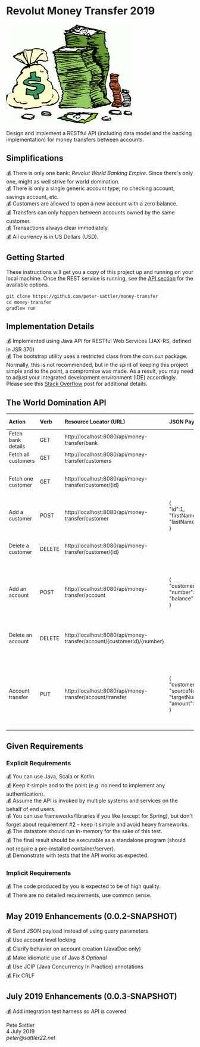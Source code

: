 # Revolut Money Transfer 2019
![Money Stack](https://github.com/peter-sattler/money-transfer/blob/master/img/money-stack.gif)

Design and implement a RESTful API (including data model and the backing implementation) for money transfers between accounts.

## Simplifications

:moneybag: There is only one bank: _Revolut World Banking Empire_. Since there's only one, might as well strive for world domination.  
:moneybag: There is only a single generic account type; no checking account, savings account, etc.  
:moneybag: Customers are allowed to open a new account with a zero balance.  
:moneybag: Transfers can only happen between accounts owned by the same customer.  
:moneybag: Transactions always clear immediately.  
:moneybag: All currency is in US Dollars (USD). 

## Getting Started

These instructions will get you a copy of this project up and running on your local machine. Once the REST service is running, see the [API section](#the-world-domination-api) for the available options.

```text
git clone https://github.com/peter-sattler/money-transfer
cd money-transfer
gradlew run
```

## Implementation Details

:moneybag: Implemented using Java API for RESTful Web Services (JAX-RS, defined in JSR 370)  
:moneybag: The bootstrap utility uses a restricted class from the _com.sun_ package. Normally, this is not recommended, but in the spirit of keeping this project simple and to the point, a compromise was made. As a result, you may need to adjust your integrated development environment (IDE) accordingly. Please see this [Stack Overflow](https://stackoverflow.com/questions/41099332/java-httpserver-error-access-restriction-the-type-httpserver-is-not-api) post for additional details.

## The World Domination API

Action              | Verb   | Resource Locator (URL)                                    | JSON Payload               | Status Codes
:-----------------  |:------ | :-------------------------------------------------------- | :------------------------- | :------------
Fetch bank details  | GET    | http://localhost:8080/api/money-transfer/bank             |                            | 200 (Success)
Fetch all customers | GET    | http://localhost:8080/api/money-transfer/customers        |                            | 200 (Success)
Fetch one customer  | GET    | http://localhost:8080/api/money-transfer/customer/{id}    |                            | 200 (Success)<br/>404 (Customer not found)
Add a customer      | POST   | http://localhost:8080/api/money-transfer/customer         | {<br/>"id":1,<br/>"firstName":"Barb",<br/>"lastName":"Wire"<br/>} | 201 (Success)<br/>409 (Customer exists)
Delete a customer   | DELETE | http://localhost:8080/api/money-transfer/customer/{id}    |                            | 204 (Success)<br/>404 (Customer not found)
Add an account      | POST   | http://localhost:8080/api/money-transfer/account          | {<br/>"customerId":1,<br/>"number":123,<br/>"balance":100.25<br/>} | 201 (Success)<br/>404 (Customer not found)<br/>409 (Account exists)
Delete an account   | DELETE | http://localhost:8080/api/money-transfer/account/{customerId}/{number} |               | 204 (Success)<br/>404 (Customer or account not found)
Account transfer    | PUT    | http://localhost:8080/api/money-transfer/account/transfer | {<br/>"customerId":1,<br/>"sourceNumber":123,<br/>"targetNumber":234,<br/>"amount":50<br/>} | 200 (Success)<br/>404 (Customer, source or target account not found)<br/>409 (Invalid amount)

## Given Requirements

### Explicit Requirements

:moneybag: You can use Java, Scala or Kotlin.  
:moneybag: Keep it simple and to the point (e.g. no need to implement any authentication).  
:moneybag: Assume the API is invoked by multiple systems and services on the behalf of end users.  
:moneybag: You can use frameworks/libraries if you like (except for Spring), but don't forget about requirement #2 - keep it simple and avoid heavy frameworks.  
:moneybag: The datastore should run in-memory for the sake of this test.  
:moneybag: The final result should be executable as a standalone program (should not require a pre-installed container/server).  
:moneybag: Demonstrate with tests that the API works as expected.

### Implicit Requirements

:moneybag: The code produced by you is expected to be of high quality.  
:moneybag: There are no detailed requirements, use common sense.

## May 2019 Enhancements (0.0.2-SNAPSHOT)
:moneybag: Send JSON payload instead of using query parameters  
:moneybag: Use account level locking  
:moneybag: Clarify behavior on account creation (JavaDoc only)  
:moneybag: Make idiomatic use of Java 8 _Optional_  
:moneybag: Use JCIP (Java Concurrency In Practice) annotations  
:moneybag: Fix CRLF  

## July 2019 Enhancements (0.0.3-SNAPSHOT)
:moneybag: Add integration test harness so API is covered  

Pete Sattler   
4 July 2019  
_peter@sattler22.net_  

